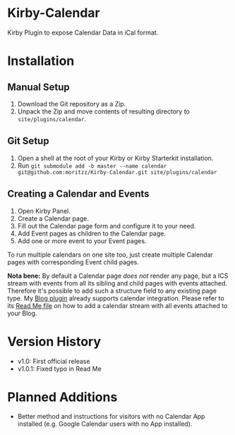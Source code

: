 # Kirby-Calendar

Kirby Plugin to expose Calendar Data in iCal format.

# Installation

## Manual Setup

1. Download the Git repository as a Zip.
2. Unpack the Zip and move contents of resulting directory to `site/plugins/calendar`.

## Git Setup

1. Open a shell at the root of your Kirby or Kirby Starterkit installation.
2. Run `git submodule add -b master --name calendar git@github.com:moritzz/Kirby-Calendar.git site/plugins/calendar`

## Creating a Calendar and Events

1. Open Kirby Panel.
2. Create a Calendar page.
3. Fill out the Calendar page form and configure it to your need.
4. Add Event pages as children to the Calendar page.
5. Add one or more event to your Event pages.

To run multiple calendars on one site too, just create multiple Calendar pages with corresponding Event child pages.

**Nota bene:** By default a Calendar page *does not* render any page, but a ICS stream with events from all its sibling and child pages with events attached. Therefore it's possible to add such a structure field to any existing page type. My [Blog plugin](https://github.com/moritzz/Kirby-Blog) already supports calendar integration. Please refer to its [Read Me file](https://github.com/moritzz/Kirby-Blog/blob/master/README.md) on how to add a calendar stream with all events attached to your Blog.

# Version History #

- v1.0: First official release
- v1.0.1: Fixed typo in Read Me

# Planned Additions

- Better method and instructions for visitors with no Calendar App installed (e.g. Google Calendar users with no App installed).